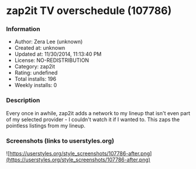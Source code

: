 # zap2it TV overschedule (107786)

### Information
- Author: Zera Lee (unknown)
- Created at: unknown
- Updated at: 11/30/2014, 11:13:40 PM
- License: NO-REDISTRIBUTION
- Category: zap2it
- Rating: undefined
- Total installs: 196
- Weekly installs: 0


### Description
Every once in awhile, zap2it adds a network to my lineup that isn't even part of my selected provider - I couldn't watch it if I wanted to. This zaps the pointless listings from my lineup.


### Screenshots (links to userstyles.org)
![https://userstyles.org/style_screenshots/107786-after.png](https://userstyles.org/style_screenshots/107786-after.png)


